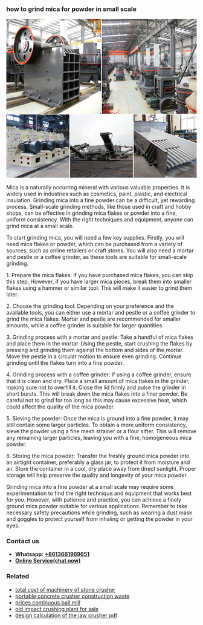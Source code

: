 <h3>how to grind mica for powder in small scale</h3><img src='1708408188.jpg' alt=''><p>Mica is a naturally occurring mineral with various valuable properties. It is widely used in industries such as cosmetics, paint, plastic, and electrical insulation. Grinding mica into a fine powder can be a difficult, yet rewarding process. Small-scale grinding methods, like those used in craft and hobby shops, can be effective in grinding mica flakes or powder into a fine, uniform consistency. With the right techniques and equipment, anyone can grind mica at a small scale.</p><p>To start grinding mica, you will need a few key supplies. Firstly, you will need mica flakes or powder, which can be purchased from a variety of sources, such as online retailers or craft stores. You will also need a mortar and pestle or a coffee grinder, as these tools are suitable for small-scale grinding.</p><p>1. Prepare the mica flakes: If you have purchased mica flakes, you can skip this step. However, if you have larger mica pieces, break them into smaller flakes using a hammer or similar tool. This will make it easier to grind them later.</p><p>2. Choose the grinding tool: Depending on your preference and the available tools, you can either use a mortar and pestle or a coffee grinder to grind the mica flakes. Mortar and pestle are recommended for smaller amounts, while a coffee grinder is suitable for larger quantities.</p><p>3. Grinding process with a mortar and pestle: Take a handful of mica flakes and place them in the mortar. Using the pestle, start crushing the flakes by pressing and grinding them against the bottom and sides of the mortar. Move the pestle in a circular motion to ensure even grinding. Continue grinding until the flakes turn into a fine powder.</p><p>4. Grinding process with a coffee grinder: If using a coffee grinder, ensure that it is clean and dry. Place a small amount of mica flakes in the grinder, making sure not to overfill it. Close the lid firmly and pulse the grinder in short bursts. This will break down the mica flakes into a finer powder. Be careful not to grind for too long as this may cause excessive heat, which could affect the quality of the mica powder.</p><p>5. Sieving the powder: Once the mica is ground into a fine powder, it may still contain some larger particles. To obtain a more uniform consistency, sieve the powder using a fine mesh strainer or a flour sifter. This will remove any remaining larger particles, leaving you with a fine, homogeneous mica powder.</p><p>6. Storing the mica powder: Transfer the freshly ground mica powder into an airtight container, preferably a glass jar, to protect it from moisture and air. Store the container in a cool, dry place away from direct sunlight. Proper storage will help preserve the quality and longevity of your mica powder.</p><p>Grinding mica into a fine powder at a small scale may require some experimentation to find the right technique and equipment that works best for you. However, with patience and practice, you can achieve a finely ground mica powder suitable for various applications. Remember to take necessary safety precautions while grinding, such as wearing a dust mask and goggles to protect yourself from inhaling or getting the powder in your eyes.</p><h3>Contact us</h3><ul><li><strong>Whatsapp:&nbsp;<a href="https://wa.me/8613661969651">+8613661969651</a></strong></li><li><a href="https://swt.shibang-china.com/?git&amp;zhl&amp;how to grind mica for powder in small scale"><strong>Online Service(chat now)</strong></a></li></ul><h3>Related</h3><ul><li><a href='total cost of machinery of stone crusher.md'>total cost of machinery of stone crusher</a></li><li><a href='portable concrete crusher construction waste.md'>portable concrete crusher construction waste</a></li><li><a href='prices continuous ball mill.md'>prices continuous ball mill</a></li><li><a href='old impact crushing plant for sale.md'>old impact crushing plant for sale</a></li><li><a href='design calculation of the jaw crusher pdf.md'>design calculation of the jaw crusher pdf</a></li></ul>